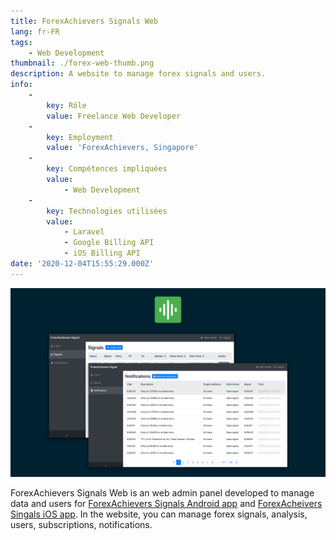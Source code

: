 ```yaml
---
title: ForexAchievers Signals Web
lang: fr-FR
tags:
    - Web Development
thumbnail: ./forex-web-thumb.png
description: A website to manage forex signals and users.
info:
    -
        key: Rôle
        value: Freelance Web Developer
    -
        key: Employment
        value: 'ForexAchievers, Singapore'
    -
        key: Compétences impliquées
        value:
            - Web Development
    -
        key: Technologies utilisées
        value:
            - Laravel
            - Google Billing API
            - iOS Billing API
date: '2020-12-04T15:55:29.000Z'
---
```

![An image](/forex-web.png)

ForexAchievers Signals Web is an web admin panel developed to manage data and users for [ForexAchievers Signals Android app](/project/forex.html) and [ForexAcheivers Singals iOS app](https://apps.apple.com/us/app/forexachievers-signals/id1312396005). In the website, you can manage forex signals, analysis, users, subscriptions, notifications.
